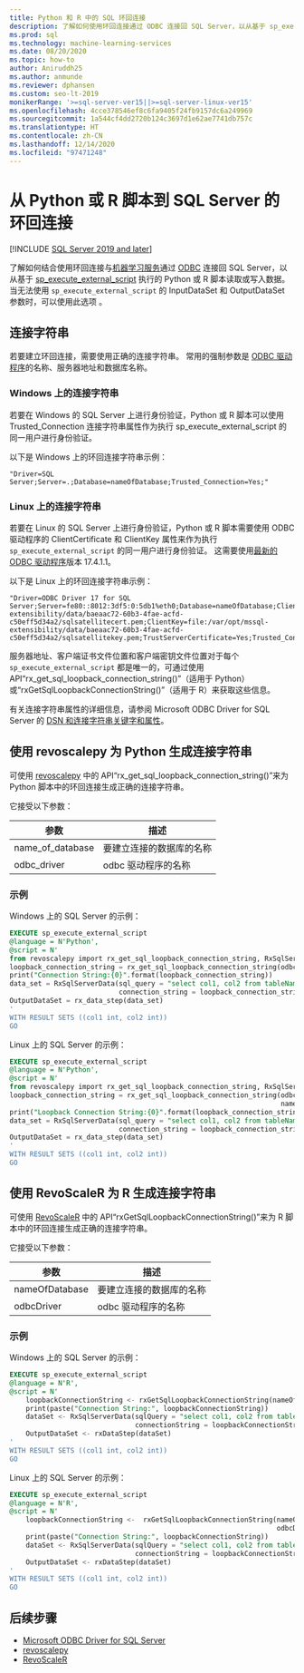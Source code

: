 ```yaml
---
title: Python 和 R 中的 SQL 环回连接
description: 了解如何使用环回连接通过 ODBC 连接回 SQL Server，以从基于 sp_execute_external_script 执行的 Python 或 R 脚本读取或写入数据。
ms.prod: sql
ms.technology: machine-learning-services
ms.date: 08/20/2020
ms.topic: how-to
author: Aniruddh25
ms.author: anmunde
ms.reviewer: dphansen
ms.custom: seo-lt-2019
monikerRange: '>=sql-server-ver15||>=sql-server-linux-ver15'
ms.openlocfilehash: 4cce378546ef8c6fa9405f24fb9157dc6a249969
ms.sourcegitcommit: 1a544cf4dd2720b124c3697d1e62ae7741db757c
ms.translationtype: HT
ms.contentlocale: zh-CN
ms.lasthandoff: 12/14/2020
ms.locfileid: "97471248"
---
```

# <a name="loopback-connection-to-sql-server-from-a-python-or-r-script"></a>从 Python 或 R 脚本到 SQL Server 的环回连接
[!INCLUDE [SQL Server 2019 and later](../../includes/applies-to-version/sqlserver2019.md)]

了解如何结合使用环回连接与[机器学习服务](../sql-server-machine-learning-services.md)通过 [ODBC](../../connect/odbc/microsoft-odbc-driver-for-sql-server.md) 连接回 SQL Server，以从基于 [sp_execute_external_script](../../relational-databases/system-stored-procedures/sp-execute-external-script-transact-sql.md) 执行的 Python 或 R 脚本读取或写入数据。 当无法使用 `sp_execute_external_script` 的 InputDataSet 和 OutputDataSet 参数时，可以使用此选项 。

## <a name="connection-string"></a>连接字符串

若要建立环回连接，需要使用正确的连接字符串。 常用的强制参数是 [ODBC 驱动程序](../../connect/odbc/microsoft-odbc-driver-for-sql-server.md)的名称、服务器地址和数据库名称。

### <a name="connection-string-on-windows"></a>Windows 上的连接字符串

若要在 Windows 的 SQL Server 上进行身份验证，Python 或 R 脚本可以使用 Trusted_Connection 连接字符串属性作为执行 sp_execute_external_script 的同一用户进行身份验证。

以下是 Windows 上的环回连接字符串示例：

``` 
"Driver=SQL Server;Server=.;Database=nameOfDatabase;Trusted_Connection=Yes;"
```

### <a name="connection-string-on-linux"></a>Linux 上的连接字符串

若要在 Linux 的 SQL Server 上进行身份验证，Python 或 R 脚本需要使用 ODBC 驱动程序的 ClientCertificate 和 ClientKey 属性来作为执行 `sp_execute_external_script` 的同一用户进行身份验证。 这需要使用[最新的 ODBC 驱动程序](../../connect/odbc/download-odbc-driver-for-sql-server.md)版本 17.4.1.1。

以下是 Linux 上的环回连接字符串示例：

```
"Driver=ODBC Driver 17 for SQL Server;Server=fe80::8012:3df5:0:5db1%eth0;Database=nameOfDatabase;ClientCertificate=file:/var/opt/mssql-extensibility/data/baeaac72-60b3-4fae-acfd-c50eff5d34a2/sqlsatellitecert.pem;ClientKey=file:/var/opt/mssql-extensibility/data/baeaac72-60b3-4fae-acfd-c50eff5d34a2/sqlsatellitekey.pem;TrustServerCertificate=Yes;Trusted_Connection=no;Encrypt=Yes"
```

服务器地址、客户端证书文件位置和客户端密钥文件位置对于每个 `sp_execute_external_script` 都是唯一的，可通过使用 API“rx_get_sql_loopback_connection_string()”（适用于 Python）或“rxGetSqlLoopbackConnectionString()”（适用于 R）来获取这些信息。

有关连接字符串属性的详细信息，请参阅 Microsoft ODBC Driver for SQL Server 的 [DSN 和连接字符串关键字和属性](../../connect/odbc/dsn-connection-string-attribute.md?view=sql-server-linux-ver15#new-connection-string-keywords-and-connection-attributes)。

## <a name="generate-connection-string-with-revoscalepy-for-python"></a>使用 revoscalepy 为 Python 生成连接字符串

可使用 [revoscalepy](../python/ref-py-revoscalepy.md) 中的 API“rx_get_sql_loopback_connection_string()”来为 Python 脚本中的环回连接生成正确的连接字符串。

它接受以下参数：

| 参数 | 描述 |
|-|-|
| name_of_database | 要建立连接的数据库的名称 |
| odbc_driver | odbc 驱动程序的名称 |

### <a name="examples"></a>示例

Windows 上的 SQL Server 的示例：

```sql
EXECUTE sp_execute_external_script
@language = N'Python',
@script = N'
from revoscalepy import rx_get_sql_loopback_connection_string, RxSqlServerData, rx_data_step
loopback_connection_string = rx_get_sql_loopback_connection_string(odbc_driver="SQL Server", name_of_database="DBName")
print("Connection String:{0}".format(loopback_connection_string))
data_set = RxSqlServerData(sql_query = "select col1, col2 from tableName",
                           connection_string = loopback_connection_string)
OutputDataSet = rx_data_step(data_set)
'
WITH RESULT SETS ((col1 int, col2 int))
GO
```

Linux 上的 SQL Server 的示例：

```sql
EXECUTE sp_execute_external_script
@language = N'Python',
@script = N'
from revoscalepy import rx_get_sql_loopback_connection_string, RxSqlServerData, rx_data_step
loopback_connection_string = rx_get_sql_loopback_connection_string(odbc_driver="ODBC Driver 17 for SQL Server",
                                                                   name_of_database="DBName")
print("Loopback Connection String:{0}".format(loopback_connection_string))
data_set = RxSqlServerData(sql_query = "select col1, col2 from tableName",
                           connection_string = loopback_connection_string)
OutputDataSet = rx_data_step(data_set)
'
WITH RESULT SETS ((col1 int, col2 int))
GO
```

## <a name="generate-connection-string-with-revoscaler-for-r"></a>使用 RevoScaleR 为 R 生成连接字符串

可使用 [RevoScaleR](../r/ref-r-revoscaler.md) 中的 API“rxGetSqlLoopbackConnectionString()”来为 R 脚本中的环回连接生成正确的连接字符串。

它接受以下参数：

| 参数 | 描述 |
|-|-|
| nameOfDatabase | 要建立连接的数据库的名称 |
| odbcDriver | odbc 驱动程序的名称 |

### <a name="examples"></a>示例

Windows 上的 SQL Server 的示例：

```sql
EXECUTE sp_execute_external_script
@language = N'R',
@script = N'
    loopbackConnectionString <- rxGetSqlLoopbackConnectionString(nameOfDatabase="DBName", odbcDriver ="SQL Server")
    print(paste("Connection String:", loopbackConnectionString))
    dataSet <- RxSqlServerData(sqlQuery = "select col1, col2 from tableName",
                               connectionString = loopbackConnectionString)
    OutputDataSet <- rxDataStep(dataSet)
'
WITH RESULT SETS ((col1 int, col2 int))
GO
```

Linux 上的 SQL Server 的示例：

```sql
EXECUTE sp_execute_external_script
@language = N'R',
@script = N'
    loopbackConnectionString <-  rxGetSqlLoopbackConnectionString(nameOfDatabase="DBName", 
                                                                  odbcDriver ="ODBC Driver 17 for SQL Server")
    print(paste("Connection String:", loopbackConnectionString))
    dataSet <- RxSqlServerData(sqlQuery = "select col1, col2 from tableName", 
                               connectionString = loopbackConnectionString)
    OutputDataSet <- rxDataStep(dataSet)
'
WITH RESULT SETS ((col1 int, col2 int))
GO
```

## <a name="next-steps"></a>后续步骤

+ [Microsoft ODBC Driver for SQL Server](../../connect/odbc/microsoft-odbc-driver-for-sql-server.md)
+ [revoscalepy](../python/ref-py-revoscalepy.md)
+ [RevoScaleR](../r/ref-r-revoscaler.md)
